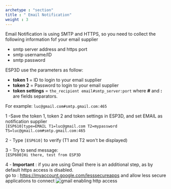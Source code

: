 ```yaml
---
archetype : "section"
title : " Email Notification"
weight : 3
---
```

Email Notification is using SMTP and HTTPS, so you need to collect the following information fof your email supplier

* smtp server address and https port
* smtp username/ID
* smtp password

ESP3D use the parameters as follow:  

* **token 1** = ID to login to your email supplier  
* **token 2** = Password to login to your email supplier  
* **token settings** = `the_recipient email#smtp_server:port` where **#** and **:** are fields separators.  

For example: `luc@gmail.com#smtp.gmail.com:465`

1 -Save the token 1, token 2 and token settings in ESP3D, and set EMAIL as notification supplier  
`[ESP610]type=EMAIL T1=luc@gmail.com T2=mypassword TS=luc@gmail.com#smtp.gmail.com:465`  

2 - Type `[ESP610]` to verify (T1 and T2 won't be displayed)  

3 - Try to send message:  
`[ESP600]Hi there, test from ESP3D`  

4 - **Important** : if you are using Gmail there is an additional step, as by default https access is disabled.  
go to : https://myaccount.google.com/lesssecureapps and allow less secure applications to connect
![gmail enabling http access](/img/notifications/email/google.png) 
